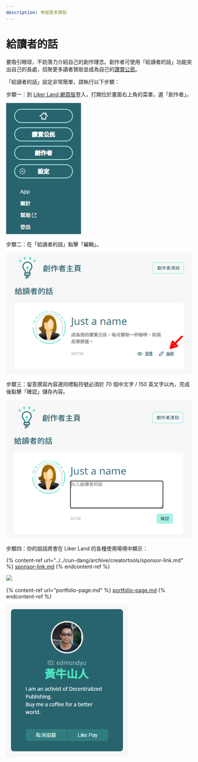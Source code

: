 ```yaml
---
description: 爭取更多贊助
---
```


# 給讀者的話

要吸引眼球，不妨落力介紹自己的創作理念。創作者可使用「給讀者的話」功能突出自己的長處，招聚更多讀者贊助並成為自己的[讚賞公民](../civic-liker/)。

「給讀者的話」設定非常簡單，請執行以下步驟：

步驟一：到 [Liker Land 網頁版](https://liker.land)登入，打開位於畫面右上角的菜單，選「創作者」。

![](../../.gitbook/assets/civic-liker-menu.png)

步驟二：在「給讀者的話」點擊「編輯」。

![](../../.gitbook/assets/creators-pitch-1.png)

步驟三：留意撰寫內容連同標點符號必須於 70 個中文字 / 150 英文字以內，完成後點擊「確認」儲存內容。

![](../../.gitbook/assets/creators-pitch-2.png)

步驟四：你的說話將會在 Liker Land 的各種使用場境中顯示：

{% content-ref url="../../cun-dang/archive/creatortools/sponsor-link.md" %}
[sponsor-link.md](../../cun-dang/archive/creatortools/sponsor-link.md)
{% endcontent-ref %}

![](../../.gitbook/assets/sponsor-link.png)

{% content-ref url="portfolio-page.md" %}
[portfolio-page.md](portfolio-page.md)
{% endcontent-ref %}

![](../../.gitbook/assets/likerid-avatar.png)
